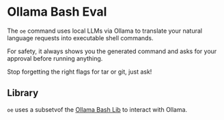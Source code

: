 # Ollama Bash Eval

The `oe` command uses local LLMs via Ollama to translate your natural language requests into executable shell commands. 

For safety, it always shows you the generated command and asks for your approval before running anything. 

Stop forgetting the right flags for tar or git, just ask!

## Library

`oe` uses a subsetvof the [Ollama Bash Lib](https://github.com/attogram/ollama-bash-lib) to interact with Ollama.
